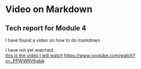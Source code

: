 # Video on Markdown
## Tech report for Module 4

I have found a video on how to do markdown

I have not yet watched.   
[this is the video I will watch](https://www.youtube.com/watch?v=_PPWWRV6gbA)
https://www.youtube.com/watch?v=_PPWWRV6gbA
